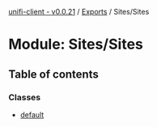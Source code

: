 [unifi-client - v0.0.21](../README.md) / [Exports](../modules.md) / Sites/Sites

# Module: Sites/Sites

## Table of contents

### Classes

- [default](../classes/sites_sites.default.md)
